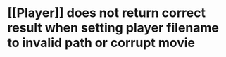 #     [[Player]] does not return correct result when setting player filename to invalid path or corrupt movie
